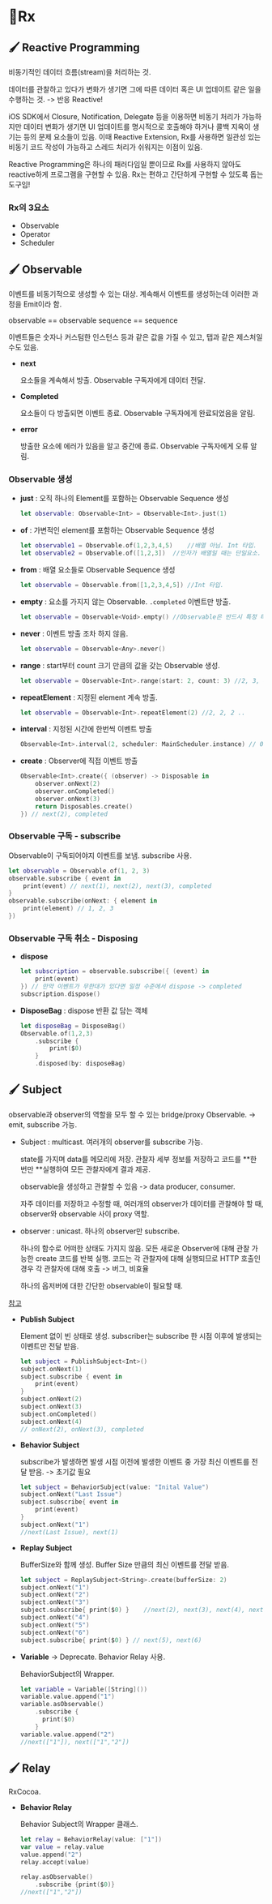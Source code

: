 # 📍Rx

## 🖌 Reactive Programming

비동기적인 데이터 흐름(stream)을 처리하는 것. 

데이터를 관찰하고 있다가 변화가 생기면 그에 따른 데이터 혹은 UI 업데이트 같은 일을 수행하는 것. -> 반응 Reactive!

iOS SDK에서 Closure, Notification, Delegate 등을 이용하면 비동기 처리가 가능하지만 데이터 변화가 생기면 UI 업데이트를 명시적으로 호출해야 하거나 콜백 지옥이 생기는 등의 문제 요소들이 있음. 이때 Reactive Extension, Rx를 사용하면 일관성 있는 비동기 코드 작성이 가능하고 스레드 처리가 쉬워지는 이점이 있음. 

Reactive Programming은 하나의 패러다임일 뿐이므로 Rx를 사용하지 않아도 reactive하게 프로그램을 구현할 수 있음. Rx는 편하고 간단하게 구현할 수 있도록 돕는 도구임!

### Rx의 3요소

- Observable
- Operator
- Scheduler



## 🖌  Observable

이벤트를 비동기적으로 생성할 수 있는 대상. 계속해서 이벤트를 생성하는데 이러한 과정을 Emit이라 함.

observable == observable sequence == sequence

이벤트들은 숫자나 커스텀한 인스턴스 등과 같은 값을 가질 수 있고, 탭과 같은 제스처일 수도 있음.

- **next**

  요소들을 계속해서 방출. Observable 구독자에게 데이터 전달.

- **Completed**

  요소들이 다 방출되면 이벤트 종료. Observable 구독자에게 완료되었음을 알림.

- **error**

  방출한 요소에 에러가 있음을 알고 중간에 종료. Observable 구독자에게 오류 알림.

### Observable 생성

- **just** : 오직 하나의 Element를 포함하는 Observable Sequence 생성

  ```swift
  let observable: Observable<Int> = Observable<Int>.just(1)
  ```

- **of** : 가변적인 element를 포함하는 Observable Sequence 생성

  ```swift
  let observable1 = Observable.of(1,2,3,4,5)	//배열 아님. Int 타입.
  let observable2 = Observable.of([1,2,3])	//인자가 배열일 때는 단일요소. <[Int]>
  ```

- **from** : 배열 요소들로 Observable Sequence 생성

  ```swift
  let observable = Observable.from([1,2,3,4,5])	//Int 타입. 
  ```

- **empty** : 요소를 가지지 않는 Observable. `.completed` 이벤트만 방출.

  ```swift
  let observable = Observable<Void>.empty() //Observable은 반드시 특정 타입이 정의되어야 하는데 타입 추론이 불가능하므로 Void.
  ```

- **never** : 이벤트 방출 조차 하지 않음.

  ```swift
  let observable = Observable<Any>.never()
  ```

- **range** : start부터 count 크기 만큼의 값을 갖는 Observable 생성.

  ```swift
  let observable = Observable<Int>.range(start: 2, count: 3) //2, 3, 4
  ```

- **repeatElement** : 지정된 element 계속 방출.

  ```swift
  let observable = Observable<Int>.repeatElement(2) //2, 2, 2 ..
  ```

- **interval** : 지정된 시간에 한번씩 이벤트 방출

  ```swift
  Observable<Int>.interval(2, scheduler: MainScheduler.instance) // 0, 1, 2, .. (2초마다 0부터 증가)
  ```

- **create** : Observer에 직접 이벤트 방출

  ``` swift
  Observable<Int>.create({ (observer) -> Disposable in 
      observer.onNext(2)
      observer.onCompleted()
      observer.onNext(3)
      return Disposables.create()
  }) // next(2), completed
  ```



### Observable 구독 - subscribe

Observable이 구독되어야지 이벤트를 보냄. subscribe 사용.

```swift
let observable = Observable.of(1, 2, 3)
observable.subscribe { event in 
    print(event) // next(1), next(2), next(3), completed
}
observable.subscribe(onNext: { element in 
    print(element) // 1, 2, 3
})
```



### Observable 구독 취소 - Disposing

- **dispose**

  ```swift
  let subscription = observable.subscribe({ (event) in 
      print(event)
  }) // 만약 이벤트가 무한대가 있다면 일정 수준에서 dispose -> completed
  subscription.dispose()
  ```

- **DisposeBag** : dispose 반환 값 담는 객체

  ```swift
  let disposeBag = DisposeBag()
  Observable.of(1,2,3)
      .subscribe {
          print($0)
      }
      .disposed(by: disposeBag)
  ```

  

## 🖌 Subject

observable과 observer의 역할을 모두 할 수 있는 bridge/proxy Observable. -> emit, subscribe 가능.

- Subject : multicast. 여러개의 observer를 subscribe 가능.

  state를 가지며 data를 메모리에 저장. 관찰자 세부 정보를 저장하고 코드를 **한 번만 **실행하여 모든 관찰자에게 결과 제공.

  observable을 생성하고 관찰할 수 있음 -> data producer, consumer.

  자주 데이터를 저장하고 수정할 때, 여러개의 observer가 데이터를 관찰해야 할 때, observer와 observable 사이 proxy 역할.

- observer : unicast. 하나의 observer만 subscribe. 

  하나의 함수로 어떠한 상태도 가지지 않음. 모든 새로운 Observer에 대해 관찰 가능한 create 코드를 반복 실행. 코드는 각 관찰자에 대해 실행되므로 HTTP 호출인 경우 각 관찰자에 대해 호출 -> 버그, 비효율

  하나의 옵저버에 대한 간단한 observable이 필요할 때.

[참고](https://sujinnaljin.medium.com/rxswift-subject-99b401e5d2e5)

- **Publish Subject**

  Element 없이 빈 상태로 생성. subscriber는 subscribe 한 시점 이후에 발생되는 이벤트만 전달 받음.

  ```swift
  let subject = PublishSubject<Int>()
  subject.onNext(1)
  subject.subscribe { event in 
      print(event)
  }
  subject.onNext(2)
  subject.onNext(3)
  subject.onCompleted()
  subject.onNext(4)
  // onNext(2), onNext(3), completed
  ```

- **Behavior Subject**

  subscribe가 발생하면 발생 시점 이전에 발생한 이벤트 중 가장 최신 이벤트를 전달 받음. -> 초기값 필요

  ```swift
  let subject = BehaviorSubject(value: "Inital Value")
  subject.onNext("Last Issue")
  subject.subscribe{ event in 
      print(event)
  }
  subject.onNext("1")
  //next(Last Issue), next(1)
  ```

- **Replay Subject**

  BufferSize와 함께 생성. Buffer Size 만큼의 최신 이벤트를 전달 받음.

  ```swift
  let subject = ReplaySubject<String>.create(bufferSize: 2)
  subject.onNext("1")
  subject.onNext("2")
  subject.onNext("3")
  subject.subscribe{ print($0) }	//next(2), next(3), next(4), next(5), next(6)
  subject.onNext("4")
  subject.onNext("5")
  subject.onNext("6")
  subject.subscribe{ print($0) } // next(5), next(6)
  ```

- **Variable** -> Deprecate. Behavior Relay 사용.

  BehaviorSubject의 Wrapper.

  ```swift
  let variable = Variable([String]())
  variable.value.append("1")
  variable.asObservable()
      .subscribe {
        print($0)
      }
  variable.value.append("2")
  //next(["1"]), next(["1","2"])
  ```



## 🖌 Relay

RxCocoa.

- **Behavior Relay**

  Behavior Subject의 Wrapper 클래스.

  ```swift
  let relay = BehaviorRelay(value: ["1"])
  var value = relay.value
  value.append("2")
  relay.accept(value)
  
  relay.asObservable()
      .subscribe {print($0)}
  //next(["1","2"])
  ```

  
